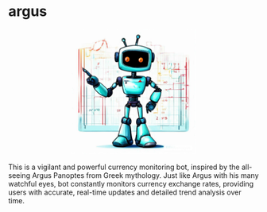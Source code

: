 # argus

<p align="center">
    <img src="https://github.com/tiroq/argus/blob/main/argus.jpeg?raw=true" width="50%" alt="Argus">
</p>

This is a vigilant and powerful currency monitoring bot, inspired by the all-seeing Argus Panoptes from Greek mythology. Just like Argus with his many watchful eyes, bot constantly monitors currency exchange rates, providing users with accurate, real-time updates and detailed trend analysis over time.

